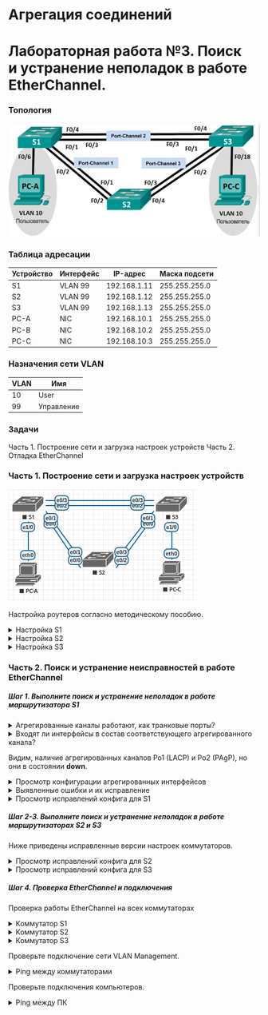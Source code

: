 # Агрегация соединений
# Лабораторная работа №3. Поиск и устранение неполадок в работе EtherChannel.

### Топология
![network_trouble](network_trouble.png)

### Таблица адресации

Устройство | Интерфейс | IP-адрес | Маска подсети
---- | ---- | ---- | ----
S1 | VLAN 99 | 192.168.1.11 | 255.255.255.0
S2 | VLAN 99 | 192.168.1.12 | 255.255.255.0
S3 | VLAN 99 | 192.168.1.13 | 255.255.255.0
PC-A | NIC | 192.168.10.1 | 255.255.255.0
PC-B | NIC | 192.168.10.2 | 255.255.255.0
PC-C | NIC | 192.168.10.3 | 255.255.255.0

### Назначения сети VLAN

VLAN | Имя
---- | ----
10 | User
99 | Управление

### Задачи
Часть 1. Построение сети и загрузка настроек устройств
Часть 2. Отладка EtherChannel

### Часть 1. Построение сети и загрузка настроек устройств

![network_trouble_eve](network_trouble_eve.png)

Настройка роутеров согласно методическому пособию.

<details>
 <summary>Настройка S1</summary>

``` bash
S1(config)#hostname S1
S1(config)#interface range e0/0-3, e1/0-3
S1(config-if-range)#shutdown
S1(config-if-range)#exit
S1(config)#enable secret class
S1(config)#no ip domain lookup
S1(config)#line vty 0 4
S1(config-line)#password cisco
S1(config-line)#login
S1(config-line)#line con 0
S1(config-line)# password cisco
S1(config-line)# logging synchronous
S1(config-line)# login
S1(config-line)# exit
S1(config)#vlan 10
S1(config-vlan)# name User
S1(config-vlan)#vlan 99
S1(config-vlan)# Name Management
S1(config-vlan)#interface range e0/0-1
S1(config-if-range)# switchport mode trunk
Command rejected: An interface whose trunk encapsulation is "Auto" can not be configured to "trunk" mode.
% Range command terminated because it failed on Ethernet0/0
S1(config-if-range)# channel-group 1 mode active
S1(config-if-range)# switchport trunk native vlan 99
S1(config-if-range)# no shutdown
S1(config-if-range)#interface range e0/2-3
S1(config-if-range)# channel-group 2 mode desirable
S1(config-if-range)# switchport trunk native vlan 99
S1(config-if-range)# no shutdown
S1(config-if-range)#interface e1/0
S1(config-if)# switchport mode access
S1(config-if)# switchport access vlan 10
S1(config-if)# no shutdown
S1(config-if)#interface vlan 99
S1(config-if)# ip address 192.168.1.11 255.255.255.0
S1(config-if)#interface port-channel 1
S1(config-if)# switchport trunk native vlan 99
S1(config-if)# switchport mode trunk
Command rejected: An interface whose trunk encapsulation is "Auto" can not be configured to "trunk" mode.
S1(config-if)#interface port-channel 2
S1(config-if)# switchport trunk native vlan 99
S1(config-if)# switchport mode access
```
</details>
<details>
 <summary>Настройка S2</summary>

``` bash
S2(config)#hostname S2
S2(config)#interface range e0/0-3
S2(config-if-range)#shutdown
S2(config-if-range)#exit
S2(config)#enable secret class
S2(config)#no ip domain lookup
S2(config)#line vty 0 4
S2(config-line)#password cisco
S2(config-line)#login
S2(config-line)#line con 0
S2(config-line)#password cisco
S2(config-line)#logging synchronous
S2(config-line)#login
S2(config-line)#exit
S2(config)#vlan 10
S2(config-vlan)#name User
S2(config-vlan)#vlan 99
S2(config-vlan)#name Management
S2(config-vlan)#spanning-tree vlan 1,10,99 root primary
S2(config-vlan)#interface range e0/0-1
S2(config-if-range)#switchport mode trunk
S2(config-if-range)#channel-group 1 mode desirable
S2(config-if-range)#switchport trunk native vlan 99
S2(config-if-range)#no shutdown
S2(config)#interface range e0/2-3
S2(config-if-range)#switchport mode trunk
S2(config-if-range)#channel-group 3 mode desirable
S2(config-if-range)#switchport trunk native vlan 99
S2(config)#interface vlan 99
S2(config-if)#ip address 192.168.1.12 255.255.255.0
S2(config)#interface port-channel 1
S2(config-if)#switchport trunk native vlan 99
S2(config-if)#switchport trunk allowed vlan 1,99
S2(config)#interface port-channel 3
S2(config-if)#switchport trunk native vlan 99
S2(config-if)#switchport trunk allowed vlan 1,10,99
S2(config-if)#switchport mode trunk
```
</details>
<details>
 <summary>Настройка S3</summary>

``` bash
S3(config)#hostname S3
S3(config)#interface range e0/0-3, e1/0-3
S3(config-if-range)#shutdown
S3(config-if-range)#exit
S3(config)#enable secret class
S3(config)#no ip domain lookup
S3(config)#line vty 0 4
S3(config-line)#password cisco
S3(config-line)#login
S3(config-line)##line con 0
S3(config-line)#password cisco
S3(config-line)#logging synchronous
S3(config-line)#login
S3(config-line)#exit
S3(config)#vlan 10
S3(config-vlan)#name User
S3(config-vlan)#vlan 99
S3(config-vlan)#name Management
S3(config-vlan)#interface range e0/0-1
S3(config-if-range)#interface range e0/2-3
S3(config-if-range)#switchport mode trunk
S3(config-if-range)#channel-group 3 mode desirable
S3(config-if-range)#switchport trunk native vlan 99
S3(config-if-range)#no shutdown
S3(config)#interface e1/0
S3(config-if)#switchport mode access
S3(config-if)#switchport access vlan 10
S3(config-if)#no shutdown
S3(config)#interface vlan 99
S3(config-if)#ip address 192.168.1.13 255.255.255.0
S3(config-if)#interface port-channel 3
S3(config-if)#switchport trunk native vlan 99
S3(config-if)#switchport mode trunk
```
</details>

### Часть 2. Поиск и устранение неисправностей в работе EtherChannel

##### *Шаг 1. Выполните поиск и устранение неполадок в работе маршрутизатора S1*

</details>
<details>
 <summary>Агрегированные каналы работают, как транковые порты?</summary>

``` bash
S1#sh int e0/0 trunk

Port        Mode             Encapsulation  Status        Native vlan
Et0/0       auto             negotiate      not-trunking  99

S1#sh int e0/1 trunk

Port        Mode             Encapsulation  Status        Native vlan
Et0/1       auto             negotiate      not-trunking  99

S1#sh int e0/2 trunk

Port        Mode             Encapsulation  Status        Native vlan
Et0/2       auto             negotiate      not-trunking  99

S1#sh int e0/3 trunk

Port        Mode             Encapsulation  Status        Native vlan
Et0/3       auto             negotiate      not-trunking  99

```
</details>
<details>
 <summary>Входят ли интерфейсы в состав соответствующего агрегированного канала?</summary>

``` bash
S1#sh etherchannel summary 
Flags:  D - down        P - bundled in port-channel
        I - stand-alone s - suspended
        H - Hot-standby (LACP only)
        R - Layer3      S - Layer2
        U - in use      f - failed to allocate aggregator

        M - not in use, minimum links not met
        u - unsuitable for bundling
        w - waiting to be aggregated
        d - default port


Number of channel-groups in use: 2
Number of aggregators:           2

Group  Port-channel  Protocol    Ports
------+-------------+-----------+-----------------------------------------------
1      Po1(SD)         LACP      Et0/0(s)    Et0/1(s)    
2      Po2(SD)         PAgP      Et0/2(s)    Et0/3(s)  
```
</details>

Видим, наличие агрегированных каналов Po1 (LACP) и Po2 (PAgP), но они в состоянии **down**.

<details>
 <summary>Просмотр конфигурации агрегированных интерфейсов</summary>

``` bash
S1#show run interface Port-channel 1
Building configuration...

interface Port-channel1
 switchport trunk native vlan 99
end

S1#show run interface Port-channel 2

interface Port-channel2
 switchport trunk native vlan 99
 switchport mode access
end
```
</details>
<details>
 <summary>Выявленные ошибки и их исправление</summary>

``` bash
1. Ошибка в строке настройке консоли "line vty 0 15" Всего 5 консолей 0-4. + Ещё бы включил шифрование паролей.
2. Транковые магистрали не поднялись из-за несогласованности портов. 
Добавил команду "switchport trunk encapsulation dot1q"
3. Интерфейс Po2 настроен как порт доступа. Перенастроил в транк.
В результате выполненных действий интерфейс Po1 остался в неактивном режиме (SD), а Po2 перешёл в работоспособное состояние (SU). Интерфейс Po1 не поднялся по причине рассогласованности режимов etherchannel
Po1 S1 (active) <-> Po1 S2 (desirable).
Изменил режим etherchannel Po1 S2 на "passive"
```
</details>
<details>
<summary>Просмотр исправлений конфига для S1</summary>

 **жёлтым** выделены добавленые и/или исправленые выше строки

 **жирным** добавленные необязательные строки

![correction_S1](correction_S1.png)

</details>

##### *Шаг 2-3. Выполните поиск и устранение неполадок в работе маршрутизаторах S2 и S3*

Ниже приведены исправленные версии настроек коммутаторов.

<details>
 <summary>Просмотр исправлений конфига для S2</summary>

 **жёлтым** выделены добавленые и/или исправленые выше строки

 **жирным** добавленные необязательные строки

![correction_S2](correction_S2.png)

</details>
<details>
 <summary>Просмотр исправлений конфига для S3</summary>

**жёлтым** выделены добавленые и/или исправленые выше строки

 **жирным** добавленные необязательные строки

![correction_S3](correction_S3.png)

</details>

##### *Шаг 4. Проверка EtherChannel и подключения*

Проверка работы EtherChannel на всех коммутаторах

<details>
 <summary>Коммутатор S1</summary>

###### *S1#sh int Po1*

``` bash
Port-channel1 is up, line protocol is up (connected) 
  Hardware is EtherChannel, address is aabb.cc00.1000 (bia aabb.cc00.1000)
  MTU 1500 bytes, BW 20000 Kbit/sec, DLY 100 usec, 
     reliability 255/255, txload 1/255, rxload 1/255
  
  Members in this channel: Et0/0 Et0/1
```
###### *S1#sh int Po2*

``` bash
Port-channel2 is up, line protocol is up (connected) 
  Hardware is EtherChannel, address is aabb.cc00.1020 (bia aabb.cc00.1020)
  MTU 1500 bytes, BW 20000 Kbit/sec, DLY 100 usec, 
     reliability 255/255, txload 1/255, rxload 1/255
  
  Members in this channel: Et0/2 Et0/3
```
###### *S1#sh etherchannel summary*

``` bash
Group  Port-channel  Protocol    Ports
------+-------------+-----------+-----------------------------------------------
1      Po1(SU)         LACP      Et0/0(P)    Et0/1(P)    
2      Po2(SU)         PAgP      Et0/2(P)    Et0/3(P) 
```
</details>

<details>
 <summary>Коммутатор S2</summary>

###### *S2#sh int Po1*

``` bash
Port-channel1 is up, line protocol is up (connected) 
  Hardware is EtherChannel, address is aabb.cc00.2010 (bia aabb.cc00.2010)
  MTU 1500 bytes, BW 20000 Kbit/sec, DLY 1000 usec, 
     reliability 255/255, txload 1/255, rxload 1/255
  
  Members in this channel: Et0/0 Et0/1
```
###### *S2#sh int Po3*

``` bash
Port-channel3 is up, line protocol is up (connected) 
  Hardware is EtherChannel, address is aabb.cc00.2020 (bia aabb.cc00.2020)
  MTU 1500 bytes, BW 20000 Kbit/sec, DLY 1000 usec, 
     reliability 255/255, txload 1/255, rxload 1/255
  
  Members in this channel: Et0/2 Et0/3
```
###### *S2#sh etherchannel summary*

``` bash
Group  Port-channel  Protocol    Ports
------+-------------+-----------+-----------------------------------------------
1      Po1(SU)         LACP      Et0/0(P)    Et0/1(P)
3      Po3(SU)         PAgP      Et0/2(P)    Et0/3(P)
```
</details>

<details>
 <summary>Коммутатор S3</summary>

###### *S3#sh int Po2*

``` bash
Port-channel2 is up, line protocol is up (connected) 
  Hardware is EtherChannel, address is aabb.cc00.3030 (bia aabb.cc00.3030)
  MTU 1500 bytes, BW 20000 Kbit/sec, DLY 1000 usec, 
     reliability 255/255, txload 1/255, rxload 1/255
   
  Members in this channel: Et0/2 Et0/3
```
###### *S3#sh int Po3*

``` bash
Port-channel3 is up, line protocol is up (connected) 
  Hardware is EtherChannel, address is aabb.cc00.3000 (bia aabb.cc00.3000)
  MTU 1500 bytes, BW 20000 Kbit/sec, DLY 1000 usec, 
     reliability 255/255, txload 1/255, rxload 1/255
  
  Members in this channel: Et0/0 Et0/1 
```
###### *S3#sh etherchannel summary*

``` bash
Group  Port-channel  Protocol    Ports
------+-------------+-----------+-----------------------------------------------
2      Po2(SU)         PAgP      Et0/2(P)    Et0/3(P)
3      Po3(SU)         PAgP      Et0/0(P)    Et0/1(P)
```
</details>

Проверьте подключение сети VLAN Management.

<details>
 <summary>Ping между коммутаторами</summary>

###### *S1#ping 192.168.1.12*

``` bash
Type escape sequence to abort.
Sending 5, 100-byte ICMP Echos to 192.168.1.12, timeout is 2 seconds:
.!!!!
Success rate is 80 percent (4/5), round-trip min/avg/max = 1/1/1 ms
```
###### *S1#ping 192.168.1.13*

``` bash
Type escape sequence to abort.
Sending 5, 100-byte ICMP Echos to 192.168.1.13, timeout is 2 seconds:
.!!!!
Success rate is 80 percent (4/5), round-trip min/avg/max = 1/1/1 ms
```
###### *S2#ping 192.168.1.13*

``` bash
Type escape sequence to abort.
Sending 5, 100-byte ICMP Echos to 192.168.1.13, timeout is 2 seconds:
!!!!!
Success rate is 100 percent (5/5), round-trip min/avg/max = 1/1/1 ms
```
</details>

Проверьте подключения компьютеров.

<details>
 <summary>Ping между ПК</summary>


###### *PC-A> ping 192.168.0.3*

![](ping.png)

</details>


